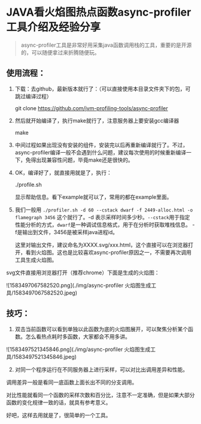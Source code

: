 # JAVA看火焰图热点函数async-profiler工具介绍及经验分享

> async-profiler工具是非常好用采集java函数调用栈的工具，重要的是开源的，可以随便拿过来折腾随便玩。

## 使用流程：

1. 下载：去github，最新版本就行了：（可以直接使用本目录文件夹下的包，可跳过编译过程）

   git clone https://github.com/jvm-profiling-tools/async-profiler

2. 然后就开始编译了，执行make就行了，注意服务器上要安装gcc编译器

   make

3. 中间过程如果出现没有安装的组件，安装完以后再重新编译就行了。不过，async-profiler编译一般不会遇到什么问题，建议每次使用的时候重新编译一下，免得出现兼容性问题，毕竟make还是很快的。

4. OK，编译好了，就直接用就是了，执行：

   ./profile.sh

   显示帮助信息。看下example就可以了，常用的都在example里面。

5. 我们一般用 `./profiler.sh -d 60 --cstack dwarf -f 2449-alloc.html -o flamegraph 3456` 这个就行了。-d 表示采样时间多少秒。`--cstack`用于指定性能分析的方式，`dwarf`是一种调试信息格式，用于在分析时获取堆栈信息。 -f是输出到文件，3456是被采样java进程id。

   这里对输出文件，建议命名为XXXX.svg/xxx.html，这个直接可以在浏览器打开，看到火焰图。这也是比较喜欢async-profiler原因之一，不需要再次调用工具生成火焰图。

svg文件直接用浏览器打开（推荐chrome）下面是生成的火焰图：

![1583497067582520.png](./img/async-profiler 火焰图生成工具/1583497067582520.jpeg)

## 技巧：

1. 双击当前函数可以看到单独以此函数为底的火焰图展开，可以聚焦分析某个函数。怎么看热点耗时多函数，大家都会不用多讲。

![1583497521345846.png](./img/async-profiler 火焰图生成工具/1583497521345846.jpeg)

2. 对同一个程序运行在不同服务器上进行采样，可以对比出调用差异和性能。

调用差异一般是看同一底函数上面长出不同的分支调用。

对比性能就看同一个函数的采样次数和百分比，注意不一定准确，但是如果大部分函数的变化规律一致的话，就具有参考意义。

好吧，这样去用就是了，很简单的一个工具。